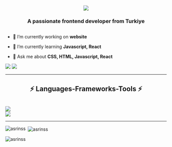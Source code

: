 
<h1 align="center">
  <img src="https://readme-typing-svg.demolab.com?font=Fira+Code&pause=1000&random=false&width=435&lines=Hi+there!+%F0%9F%91%8B++I'm+Asr%C4%B1n+Hali%C3%A7;"/>
</h1>
<h3 align="center">A passionate frontend developer from Turkiye</h3>


<p align="left"> <a href="https://twitter.com/" target="blank"><img src="https://img.shields.io/twitter/follow/?logo=twitter&style=for-the-badge" alt="" /></a> </p>

- 🔭 I’m currently working on **website**

- 🌱 I’m currently learning **Javascript, React**

- 💬 Ask me about **CSS, HTML, Javascript, React**

<div align="center>
  <a href="a.halic@hotmail.com">
     <img src="https://img.shields.io/badge/Gmail-D14836?style=for-the-badge&logo=gmail&logoColor=white" target="_blank"/>
  </a>
  <a href="https://www.linkedin.com/in/asr%C4%B1n-hali%C3%A7" target="_blank">
    <img src="https://img.shields.io/badge/LinkedIn-0077B5?style=for-the-badge&logo=linkedin&logoColor=white" target="_blank"/>
  </a>
</div>

<hr/>
<h2 align="center">  ⚡ Languages-Frameworks-Tools ⚡ </h2>
<br/>
<div align"center">
  <a href="https://skillicons.dev">
    <img src="https://skillicons.dev/icons?i=js,html,css,react,redux" /><br>
    <img src="https://skillicons.dev/icons?i=bootstrap,vscode,git,github,gitlab" />
  </a>
</div>


<hr/>


<p><img align="left" src="https://github-readme-stats.vercel.app/api/top-langs?username=asrinss&show_icons=true&locale=en&layout=compact" alt="asrinss" /></p>

<p>&nbsp;<img align="center" src="https://github-readme-stats.vercel.app/api?username=asrinss&show_icons=true&locale=en" alt="asrinss" /></p>

<p><img align="center" src="https://github-readme-streak-stats.herokuapp.com/?user=asrinss&" alt="asrinss" /></p>

